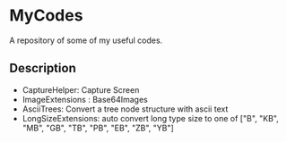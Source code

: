 # MyCodes

A repository of some of my useful codes.

## Description

- CaptureHelper: Capture Screen
- ImageExtensions : Base64Images
- AsciiTrees: Convert a tree node structure with ascii text
- LongSizeExtensions: auto convert long type size to one of ["B", "KB", "MB", "GB", "TB", "PB", "EB", "ZB", "YB"]

